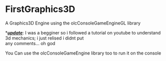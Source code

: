 # FirstGraphics3D
A Graphics3D Engine using the olcConsoleGameEngineGL library

*<i><b><ins>update</ins></b></i>: I was a begginer so i followed a tutorial on youtube to understand 3d mechanics; i just relised i didnt put <br>any comments... oh god

You Can use the olcConsoleGameEngine library too to run it on the console
